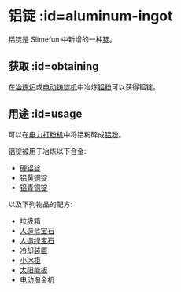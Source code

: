 # 铝锭 :id=aluminum-ingot

铝锭是 Slimefun 中新增的一种[锭](/Ingots)。  

## 获取 :id=obtaining

在[冶炼炉](/Smeltery)或[电动铸锭机](/Electric-Ingot-Factory)中冶炼[铝粉](/Aluminum-Dust)可以获得铝锭。

## 用途 :id=usage

可以在[电力打粉机](/Electric-Ingot-Pulverizer)中将铝粉碎成[铝粉](/Aluminum-Dust)。 

铝锭被用于冶炼以下合金:

* [硬铝锭](/Duralumin-Ingot)
* [铝黄铜锭](/Aluminum-Brass-Ingot)
* [铝青铜锭](/Aluminum-Bronze-Ingot)

以及下列物品的配方:

* [垃圾箱](/Trash-Can)
* [人造蓝宝石](/Synthetic-Sapphire)
* [人造绿宝石](/Synthetic-Emerald)
* [冷却装置](/Cooling-Unit)
* [小冰柜](/Cooler)
* [太阳能板](/Solar-Generator)
* [电动淘金机](/Electric-Gold-Pan)
